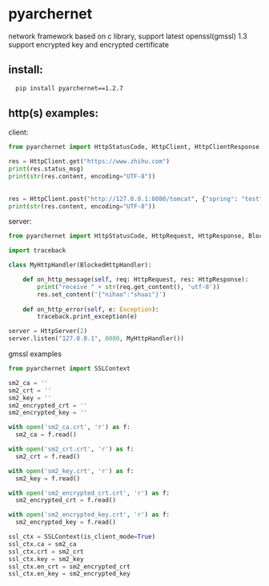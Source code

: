 # pyarchernet
network framework based on c library, support latest openssl(gmssl) 1.3 
support encrypted key and encrypted certificate  
## install:   
``` cmd
  pip install pyarchernet==1.2.7
``` 
## http(s) examples:  
client:  
``` python
from pyarchernet import HttpStatusCode, HttpClient, HttpClientResponse, SSLContext

res = HttpClient.get("https://www.zhihu.com")  
print(res.status_msg)  
print(str(res.content, encoding="UTF-8"))  
  
   
res = HttpClient.post("http://127.0.0.1:8080/tomcat", {"spring": "test"})
print(str(res.content, encoding="UTF-8"))  
```

server:  
``` python
from pyarchernet import HttpStatusCode, HttpRequest, HttpResponse, BlockedHttpHandler, HttpServer, SSLContext  

import traceback  

class MyHttpHandler(BlockedHttpHandler):  

    def on_http_message(self, req: HttpRequest, res: HttpResponse):  
        print("receive " + str(req.get_content(), 'utf-8'))  
        res.set_content('{"nihao":"shuai"}')  
  
    def on_http_error(self, e: Exception):  
        traceback.print_exception(e)  

server = HttpServer(2)  
server.listen("127.0.0.1", 8080, MyHttpHandler())  
```
gmssl examples 
``` python
from pyarchernet import SSLContext 

sm2_ca = ''
sm2_crt = ''
sm2_key = ''
sm2_encrypted_crt = ''
sm2_encrypted_key = ''

with open('sm2_ca.crt', 'r') as f:
  sm2_ca = f.read()

with open('sm2_crt.crt', 'r') as f:
  sm2_crt = f.read()

with open('sm2_key.crt', 'r') as f:
  sm2_key = f.read()

with open('sm2_encrypted_crt.crt', 'r') as f:
  sm2_encrypted_crt = f.read()

with open('sm2_encrypted_key.crt', 'r') as f:
  sm2_encrypted_key = f.read()

ssl_ctx = SSLContext(is_client_mode=True)
ssl_ctx.ca = sm2_ca
ssl_ctx.crt = sm2_crt
ssl_ctx.key = sm2_key
ssl_ctx.en_crt = sm2_encrypted_crt
ssl_ctx.en_key = sm2_encrypted_key
```